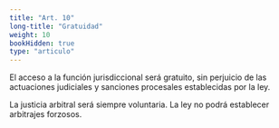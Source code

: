 ```yaml
---
title: "Art. 10"
long-title: "Gratuidad"
weight: 10
bookHidden: true
type: "articulo"
---
```

El acceso a la función jurisdiccional será gratuito, sin perjuicio de las actuaciones judiciales y sanciones procesales establecidas por la ley.

La justicia arbitral será siempre voluntaria. La ley no podrá establecer arbitrajes forzosos.